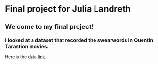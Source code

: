 # Final project for Julia Landreth

## Welcome to my final project!

### I looked at a dataset that recorded the swearwords in Quentin Tarantion movies. 

Here is the data [link](https://github.com/fivethirtyeight/data/tree/master/tarantino).

